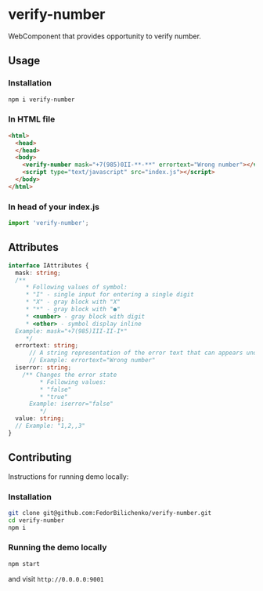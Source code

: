 # verify-number
WebComponent that provides opportunity to verify number.
## Usage
### Installation
```sh
npm i verify-number
```
### In  HTML file
```html
<html>
  <head>
  </head>
  <body>
    <verify-number mask="+7(985)0II-**-**" errortext="Wrong number"></verify-number>
    <script type="text/javascript" src="index.js"></script>
  </body>
</html>
```
### In head of your index.js
```typescript
import 'verify-number';
```
## Attributes
```typescript
interface IAttributes {
  mask: string;
  /**
  	 * Following values of symbol:
  	 * "I" - single input for entering a single digit
  	 * "X" - gray block with "X"
  	 * "*" - gray block with "●"
  	 * <number> - gray block with digit
  	 * <other> - symbol display inline
  Example: mask="+7(985)III-II-I*"
  	 */
  errortext: string;
      // A string representation of the error text that can appears under input
      // Example: errortext="Wrong number" 
  iserror: string;
    /** Changes the error state
      	 * Following values:
      	 * "false"
      	 * "true"
      Example: iserror="false"
      	 */
  value: string;
  // Example: "1,2,,3" 
}
```
## Contributing
Instructions for running demo locally:
### Installation
```sh
git clone git@github.com:FedorBilichenko/verify-number.git
cd verify-number
npm i
```
### Running the demo locally
```sh
npm start
```
and visit `http://0.0.0.0:9001`

